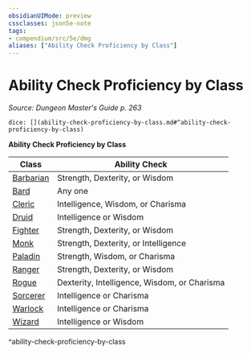 ```yaml
---
obsidianUIMode: preview
cssclasses: json5e-note
tags:
- compendium/src/5e/dmg
aliases: ["Ability Check Proficiency by Class"]
---
```

# Ability Check Proficiency by Class
*Source: Dungeon Master's Guide p. 263* 

`dice: [](ability-check-proficiency-by-class.md#^ability-check-proficiency-by-class)`

**Ability Check Proficiency by Class**

| Class | Ability Check |
|-------|---------------|
| [Barbarian](barbarian.md) | Strength, Dexterity, or Wisdom |
| [Bard](bard.md) | Any one |
| [Cleric](cleric.md) | Intelligence, Wisdom, or Charisma |
| [Druid](druid.md) | Intelligence or Wisdom |
| [Fighter](fighter.md) | Strength, Dexterity, or Wisdom |
| [Monk](monk.md) | Strength, Dexterity, or Intelligence |
| [Paladin](paladin.md) | Strength, Wisdom, or Charisma |
| [Ranger](ranger.md) | Strength, Dexterity, or Wisdom |
| [Rogue](rogue.md) | Dexterity, Intelligence, Wisdom, or Charisma |
| [Sorcerer](sorcerer.md) | Intelligence or Charisma |
| [Warlock](warlock.md) | Intelligence or Charisma |
| [Wizard](wizard.md) | Intelligence or Wisdom |
^ability-check-proficiency-by-class